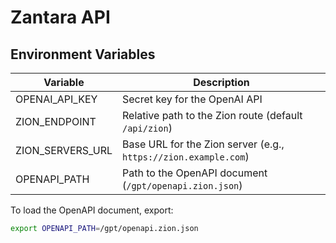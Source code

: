 # Zantara API

## Environment Variables

| Variable | Description |
| --- | --- |
| OPENAI_API_KEY | Secret key for the OpenAI API |
| ZION_ENDPOINT | Relative path to the Zion route (default `/api/zion`) |
| ZION_SERVERS_URL | Base URL for the Zion server (e.g., `https://zion.example.com`) |
| OPENAPI_PATH | Path to the OpenAPI document (`/gpt/openapi.zion.json`) |

To load the OpenAPI document, export:

```bash
export OPENAPI_PATH=/gpt/openapi.zion.json
```
